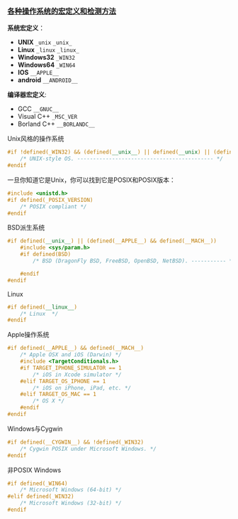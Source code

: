 ### [各种操作系统的宏定义和检测方法](#)


**系统宏定义**：
* **UNIX**   `_unix`  `_unix_`
* **Linux**   `_linux` `_linux_`
* **Windows32**   `_WIN32`
* **Windows64**  `_WIN64`
* **IOS**        `__APPLE__`
* **android**    `__ANDROID__`


**编译器宏定义**:
* GCC           `__GNUC__`
* Visual C++   `_MSC_VER`
* Borland C++  `__BORLANDC__`

Unix风格的操作系统
```cpp
#if !defined(_WIN32) && (defined(__unix__) || defined(__unix) || (defined(__APPLE__) && defined(__MACH__)))
    /* UNIX-style OS. ------------------------------------------- */
#endif
```

一旦你知道它是Unix，你可以找到它是POSIX和POSIX版本：
```cpp
#include <unistd.h>
#if defined(_POSIX_VERSION)
    /* POSIX compliant */
#endif
```
BSD派生系统

```cpp
#if defined(__unix__) || (defined(__APPLE__) && defined(__MACH__))
    #include <sys/param.h>
    #if defined(BSD)
        /* BSD (DragonFly BSD, FreeBSD, OpenBSD, NetBSD). ----------- */

    #endif
#endif
```

Linux
```cpp
#if defined(__linux__)
    /* Linux  */
#endif
```


Apple操作系统
```cpp
#if defined(__APPLE__) && defined(__MACH__)
    /* Apple OSX and iOS (Darwin) */
    #include <TargetConditionals.h>
    #if TARGET_IPHONE_SIMULATOR == 1
        /* iOS in Xcode simulator */
    #elif TARGET_OS_IPHONE == 1
        /* iOS on iPhone, iPad, etc. */    
    #elif TARGET_OS_MAC == 1
        /* OS X */
    #endif
#endif
```


Windows与Cygwin
```cpp
#if defined(__CYGWIN__) && !defined(_WIN32)
    /* Cygwin POSIX under Microsoft Windows. */
#endif
```

非POSIX Windows
```cpp
#if defined(_WIN64)
    /* Microsoft Windows (64-bit) */
#elif defined(_WIN32)
    /* Microsoft Windows (32-bit) */
#endif
```